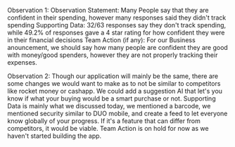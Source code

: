 Observation 1: 
  Observation Statement: Many People say that they are confident in their spending, however many responses said they didn't track spending
  Supporting Data: 32/63 responses say they don't track spending, while 49.2% of responses gave a 4 star rating for how confident they were in their financial decisions 
  Team Action (if any): For our Business anouncement, we should say how many people are confident they are good with money/good spenders, however they are not properly 
    tracking their expenses.

    
Observation 2:
Though our application will mainly be the same, there are some changes we would want to make as to not be similar to competitors like rocket money or cashapp. We could add a suggestion AI that let's you know if what your buying would be a smart purchase or not. Supporting Data is mainly what we discussed today, we mentioned a barcode, we mentioned security similar to DUO mobile, and create a feed to let everyone know globally of your progress. If it's a feature that can differ from competitors, it would be viable. Team Action is on hold for now as we haven't started building the app. 
